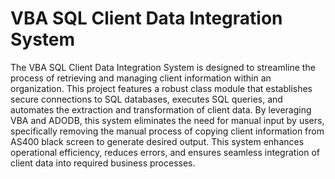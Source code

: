 # VBA SQL Client Data Integration System
The VBA SQL Client Data Integration System is designed to streamline the process of retrieving and managing client information within an organization. This project features a robust class module that establishes secure connections to SQL databases, executes SQL queries, and automates the extraction and transformation of client data. By leveraging VBA and ADODB, this system eliminates the need for manual input by users, specifically removing the manual process of copying client information from AS400 black screen to generate desired output. This system enhances operational efficiency, reduces errors, and ensures seamless integration of client data into required business processes.
